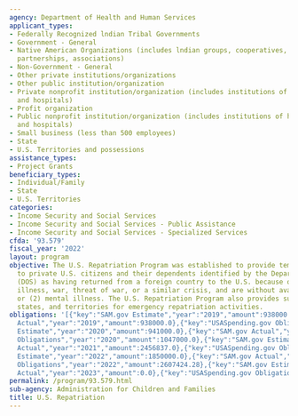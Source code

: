 ```yaml
---
agency: Department of Health and Human Services
applicant_types:
- Federally Recognized lndian Tribal Governments
- Government - General
- Native American Organizations (includes lndian groups, cooperatives, corporations,
  partnerships, associations)
- Non-Government - General
- Other private institutions/organizations
- Other public institution/organization
- Private nonprofit institution/organization (includes institutions of higher education
  and hospitals)
- Profit organization
- Public nonprofit institution/organization (includes institutions of higher education
  and hospitals)
- Small business (less than 500 employees)
- State
- U.S. Territories and possessions
assistance_types:
- Project Grants
beneficiary_types:
- Individual/Family
- State
- U.S. Territories
categories:
- Income Security and Social Services
- Income Security and Social Services - Public Assistance
- Income Security and Social Services - Specialized Services
cfda: '93.579'
fiscal_year: '2022'
layout: program
objective: The U.S. Repatriation Program was established to provide temporary assistance
  to private U.S. citizens and their dependents identified by the Department of State
  (DOS) as having returned from a foreign country to the U.S. because of (1) destitution,
  illness, war, threat of war, or a similar crisis, and are without available resources,
  or (2) mental illness. The U.S. Repatriation Program also provides support to organizations,
  states, and territories for emergency repatriation activities.
obligations: '[{"key":"SAM.gov Estimate","year":"2019","amount":938000.0},{"key":"SAM.gov
  Actual","year":"2019","amount":938000.0},{"key":"USASpending.gov Obligations","year":"2019","amount":1391000.0},{"key":"SAM.gov
  Estimate","year":"2020","amount":941000.0},{"key":"SAM.gov Actual","year":"2020","amount":994000.0},{"key":"USASpending.gov
  Obligations","year":"2020","amount":1047000.0},{"key":"SAM.gov Estimate","year":"2021","amount":1793000.0},{"key":"SAM.gov
  Actual","year":"2021","amount":2456837.0},{"key":"USASpending.gov Obligations","year":"2021","amount":2358837.0},{"key":"SAM.gov
  Estimate","year":"2022","amount":1850000.0},{"key":"SAM.gov Actual","year":"2022","amount":2884604.0},{"key":"USASpending.gov
  Obligations","year":"2022","amount":2607424.28},{"key":"SAM.gov Estimate","year":"2023","amount":3393360.0},{"key":"SAM.gov
  Actual","year":"2023","amount":0.0},{"key":"USASpending.gov Obligations","year":"2023","amount":1792880.32}]'
permalink: /program/93.579.html
sub-agency: Administration for Children and Families
title: U.S. Repatriation
---
```

